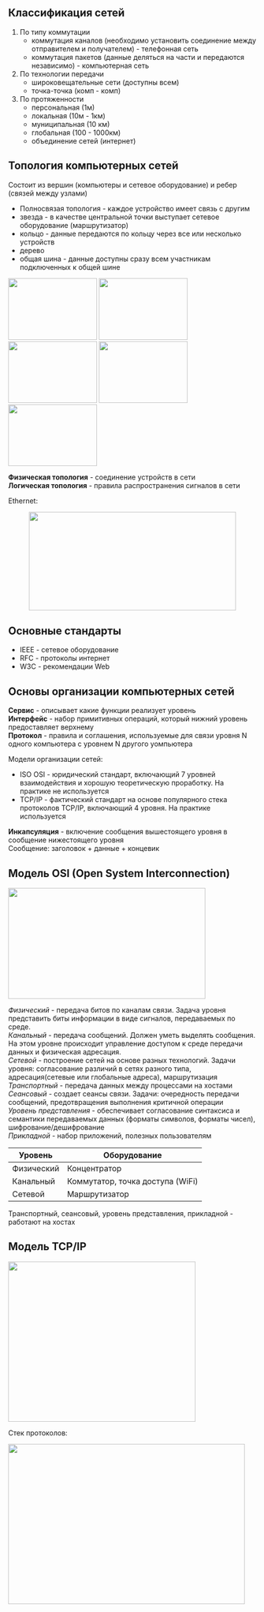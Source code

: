 ## Классификация сетей

1. По типу коммутации
    - коммутация каналов (необходимо установить соединение между отправителем и получателем) - телефонная сеть
    - коммутация пакетов (данные деляться на части и передаются независимо) - компьютерная сеть
2. По технологии передачи
    - широковещательные сети (доступны всем)
    - точка-точка (комп - комп)
3. По протяженности
    - персональная (1м)
    - локальная (10м - 1км)
    - муниципальная (10 км)
    - глобальная (100 - 1000км)
    - объединение сетей (интернет)

## Топология компьютерных сетей
Состоит из вершин (компьютеры и сетевое оборудование) и ребер (связей между узлами)
- Полносвязая топология - каждое устройство имеет связь с другим
- звезда - в качестве центральной точки выступает сетевое оборудование (маршрутизатор)
- кольцо - данные передаются по кольцу через все или несколько устройств
- дерево
- общая шина - данные доступны сразу всем участникам подключенных к общей шине

<div align="left">
  <img width="180" height="125" src="https://github.com/sxexesx/learn-backend/blob/main/misc/networking/src/net01.png">
  <img width="180" height="125" src="https://github.com/sxexesx/learn-backend/blob/main/misc/networking/src/net02.png">
  <img width="180" height="125" src="https://github.com/sxexesx/learn-backend/blob/main/misc/networking/src/net03.png">
  <img width="180" height="125" src="https://github.com/sxexesx/learn-backend/blob/main/misc/networking/src/net04.png">
  <img width="180" height="125" src="https://github.com/sxexesx/learn-backend/blob/main/misc/networking/src/net05.png">
</div>

**Физическая топология** - соединение устройств в сети  
**Логическая топология** - правила распространения сигналов в сети

Ethernet:
<div align="center">
  <img width="420" height="200" src="https://github.com/sxexesx/learn-backend/blob/main/misc/networking/src/net07.png">
</div>

## Основные стандарты
* IEEE - сетевое оборудование
* RFC - протоколы интернет
* W3C - рекомендации Web

## Основы организации компьютерных сетей
**Сервис** - описывает какие функции реализует уровень  
**Интерфейс** - набор примитивных операций, который нижний уровень предоставляет верхнему  
**Протокол** - правила и соглашения, используемые для связи уровня N одного компьютера с уровнем N другого уомпьютера

Модели организации сетей:
- ISO OSI - юридический стандарт, включающий 7 уровней взаимодействия и хорошую теоретическую проработку. На практике не используется
- TCP/IP - фактический стандарт на основе популярного стека протоколов TCP/IP, включающий 4 уровня. На практике используется

**Инкапсуляция** - включение сообщения вышестоящего уровня в сообщение нижестоящего уровня  
Сообщение: заголовок + данные + концевик

## Модель OSI (Open System Interconnection)

<div>
  <img width="400" height="225" src="https://github.com/sxexesx/learn-backend/blob/main/misc/networking/src/net10.png" alt="">
</div>

_Физический_ - передача битов по каналам связи. Задача уровня представить биты информации в виде сигналов, передаваемых по среде.     
_Канальный_ - передача сообщений. Должен уметь выделять сообщения. На этом уровне происходит управление доступом к среде передачи данных и физическая адресация.  
_Сетевой_ - построение сетей на основе разных технологий. Задачи уровня: согласование различий в сетях разного типа, адресация(сетевые или глобальные адреса), маршрутизация  
_Транспортный_ - передача данных между процессами на хостами    
_Сеансовый_ - создает сеансы связи. Задачи: очередность передачи сообщений, предотвращения выполнения критичной операции   
_Уровень представления_ - обеспечивает согласование синтаксиса и семантики передаваемых данных (форматы символов, форматы чисел), шифрование/дешифрование  
_Прикладной_ - набор приложений, полезных пользователям

| Уровень    | Оборудование                     |
|------------|----------------------------------|
| Физический | Концентратор                     |
| Канальный  | Коммутатор, точка доступа (WiFi) |
| Сетевой    | Маршрутизатор                    |  

Транспортный, сеансовый, уровень представления, прикладной - работают на хостах

## Модель TCP/IP

<div>
  <img width="380" height="325" src="https://github.com/sxexesx/learn-backend/blob/main/misc/networking/src/net11.png" alt="">
</div>

Стек протоколов:
<div>
  <img width="480" height="325" src="https://github.com/sxexesx/learn-backend/blob/main/misc/networking/src/net12.png" alt="">
</div>
